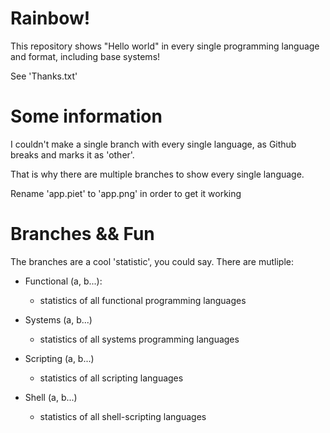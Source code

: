 # Rainbow!

This repository shows "Hello world" in every single programming language and format, including base systems!

See 'Thanks.txt'

# Some information
I couldn't make a single branch with every single language, as Github breaks and marks it as 'other'.

That is why there are multiple branches to show every single language.

Rename 'app.piet' to 'app.png' in order to get it working

# Branches && Fun

The branches are a cool 'statistic', you could say. There are mutliple:

- Functional (a, b...):
    * statistics of all functional programming languages

- Systems (a, b...)
    * statistics of all systems programming languages

- Scripting (a, b...)
    * statistics of all scripting languages

- Shell (a, b...)
    * statistics of all shell-scripting languages